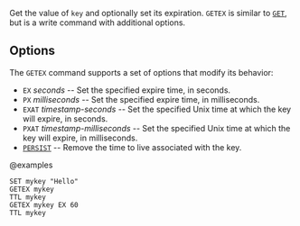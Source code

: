 Get the value of `key` and optionally set its expiration.
`GETEX` is similar to [`GET`](/commands/get), but is a write command with additional options.

## Options

The `GETEX` command supports a set of options that modify its behavior:

* `EX` *seconds* -- Set the specified expire time, in seconds.
* `PX` *milliseconds* -- Set the specified expire time, in milliseconds.
* `EXAT` *timestamp-seconds* -- Set the specified Unix time at which the key will expire, in seconds.
* `PXAT` *timestamp-milliseconds* -- Set the specified Unix time at which the key will expire, in milliseconds.
* [`PERSIST`](/commands/persist) -- Remove the time to live associated with the key.

@examples

```cli
SET mykey "Hello"
GETEX mykey
TTL mykey
GETEX mykey EX 60
TTL mykey
```

